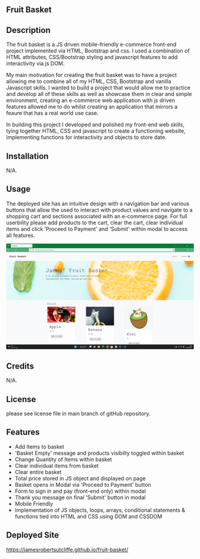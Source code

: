 ## Fruit Basket

## Description

The fruit basket is a JS driven mobile-friendly e-commerce front-end project implemented via HTML, Bootstrap and css. I used a combination of HTML attributes, CSS/Bootstrap styling and javascript features to add interactivity via js DOM.

My main motivation for creating the fruit basket was to have a project allowing me to combine all of my HTML, CSS, Bootstrap and vanilla Javascript skills. I wanted to build a project that would allow me to practice and develop all of these skills as well as showcase them in clear and simple environment, creating an e-commerce web application with js driven features allowed me to do whilst creating an application that mirrors a feaure that has a real world use case. 

In building this project I developed and polished my front-end web skills, tying together HTML, CSS and javascript to create a functioning website, implementing functions for interactivity and objects to store date. 

## Installation

N/A.

## Usage

The deployed site has an intuitive design with a navigation bar and various buttons that allow the used to interact with product values and navigate to a shopping cart and sections associated with an e-commerce page. For full userbility please add products to the cart, clear the cart, clear individual items and click 'Proceed to Payment' and 'Submit' within modal to access all features.

![Fruit Basket](assets/images/screenshot.png)

## Credits

N/A.

## License

please see license file in main branch of gitHub repository.

## Features

* Add Items to basket
* 'Basket Empty' message and products visibilty toggled within basket
* Change Quantity of Items within basket
* Clear individual items from basket
* Clear entire basket
* Total price stored in JS object and displayed on page
* Basket opens in Modal via 'Proceed to Payment' button
* Form to sign in and pay (front-end only) within modal
* Thank you message on final 'Submit' button in modal
* Mobile Friendly
* Implementation of JS objects, loops, arrays, conditional statements & functions tied into HTML and CSS using DOM and CSSDOM

## Deployed Site

https://jamesrobertsutcliffe.github.io/fruit-basket/

